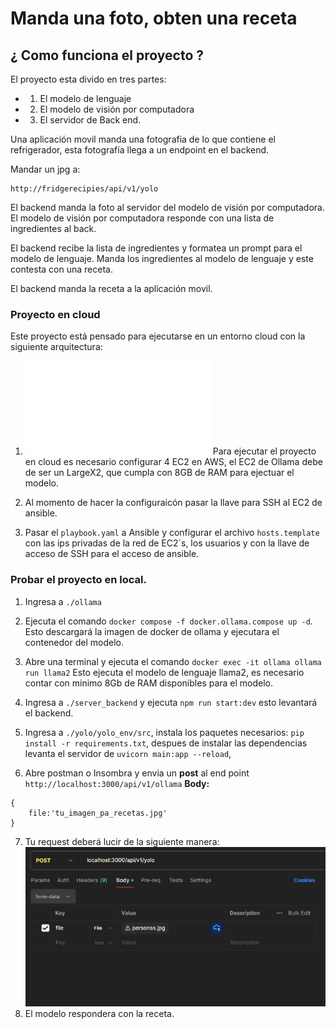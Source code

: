 # Manda una foto, obten una receta

## ¿ Como funciona el proyecto ?

El proyecto esta divido en tres partes:
- 1. El modelo de lenguaje
- 2. El modelo de visión por computadora
- 3. El servidor de Back end.

Una aplicación movil manda una fotografia de lo que contiene el refrigerador, esta fotografía llega a un endpoint en el backend.

Mandar un jpg a:
```
http://fridgerecipies/api/v1/yolo
```
El backend manda la foto al servidor del modelo de visión por computadora. El modelo de visión por computadora responde con una lista de ingredientes al back.

El backend recibe la lista de ingredientes y formatea un prompt para el modelo de lenguaje. Manda los ingredientes al modelo de lenguaje y este contesta con una receta.

El backend manda la receta a la aplicación movil.

### Proyecto en cloud

Este proyecto está pensado para ejecutarse en un entorno cloud con la siguiente arquitectura:

1. ![aqruitectura](imgs/arquitectura_cloud.img)Para ejecutar el proyecto en cloud es necesario configurar 4 EC2 en AWS, el EC2 de Ollama debe de ser un LargeX2, que cumpla con 8GB de RAM para ejectuar el modelo.

2. Al momento de hacer la configuraicón pasar la llave para SSH al EC2 de ansible.

3. Pasar el `playbook.yaml` a Ansible y configurar el archivo `hosts.template` con las ips privadas de la red de EC2´s, los usuarios y con la llave de acceso de SSH para el acceso de ansible.

### Probar el proyecto en local.

1. Ingresa a ` ./ollama `

2. Ejecuta el comando ``` docker compose -f docker.ollama.compose up -d ```. Esto descargará la imagen de docker de ollama y ejecutara el contenedor del modelo.

3. Abre una terminal y ejecuta el comando ``` docker exec -it ollama ollama run llama2 ```
Esto ejecuta el modelo de lenguaje llama2, es necesario contar con minimo 8Gb de RAM disponibles para el modelo.

4. Ingresa a ``` ./server_backend ``` y ejecuta ``` npm run start:dev ``` esto levantará el backend.

5. Ingresa a `./yolo/yolo_env/src`, instala los paquetes necesarios: `pip install -r requirements.txt`, despues de instalar las dependencias levanta el servidor de `uvicorn main:app --reload`,

6. Abre postman o Insombra y envia un **post** al end point ``` http://localhost:3000/api/v1/ollama```
**Body:**
```
{
    file:'tu_imagen_pa_recetas.jpg'
}
```
7. Tu request deberá lucir de la siguiente manera:
![Request](imgs/postman_request.png)
7. El modelo respondera con la receta.